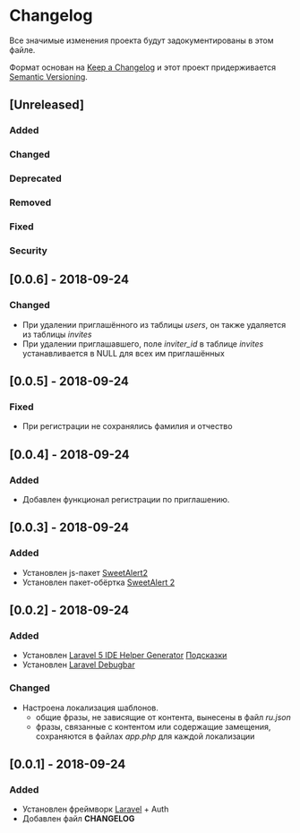 # Changelog
Все значимые изменения проекта будут задокументированы в этом файле.

Формат основан на [Keep a Changelog](http://keepachangelog.com/ru/1.0.0/)
и этот проект придерживается [Semantic Versioning](http://semver.org/spec/v2.0.0.html).

## [Unreleased]

### Added

### Changed

### Deprecated

### Removed

### Fixed

### Security



## [0.0.6] - 2018-09-24
### Changed
- При удалении приглашённого из таблицы *users*, он также удаляется из таблицы *invites*
- При удалении приглашавшего, поле *inviter_id* в таблице *invites* устанавливается в NULL для всех им приглашённых

## [0.0.5] - 2018-09-24
### Fixed
- При регистрации не сохранялись фамилия и отчество

## [0.0.4] - 2018-09-24
### Added
- Добавлен функционал регистрации по приглашению.

## [0.0.3] - 2018-09-24
### Added
- Установлен js-пакет [SweetAlert2](https://github.com/sweetalert2/sweetalert2)
- Установлен пакет-обёртка [SweetAlert 2](https://github.com/softon/sweetalert)

## [0.0.2] - 2018-09-24
### Added
- Установлен [Laravel 5 IDE Helper Generator](https://github.com/barryvdh/laravel-ide-helper)
    [Подсказки](https://evilinside.ru/kak-sozdat-novyj-proekt-na-laravel-5-6/)
- Установлен [Laravel Debugbar](https://github.com/barryvdh/laravel-debugbar)

### Changed
- Настроена локализация шаблонов.
    + общие фразы, не зависящие от контента, вынесены в файл *ru.json*
    + фразы, связанные с контентом или содержащие замещения, сохраняются в файлах *app.php* для каждой локализации

## [0.0.1] - 2018-09-24
### Added
- Установлен фреймворк [Laravel](https://github.com/laravel/laravel) + Auth
- Добавлен файл **CHANGELOG**